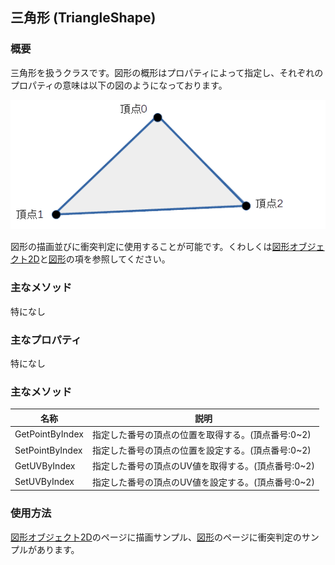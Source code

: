 ## 三角形 (TriangleShape)

### 概要

三角形を扱うクラスです。図形の概形はプロパティによって指定し、それぞれのプロパティの意味は以下の図のようになっております。

![三角形](img/TriangleShape.png)

図形の描画並びに衝突判定に使用することが可能です。くわしくは[図形オブジェクト2D](../2D/GeometryObject2D.md)と[図形](./Shape.md)の項を参照してください。

### 主なメソッド

特になし

### 主なプロパティ

特になし

### 主なメソッド

| 名称 | 説明 |
|---|---|
| GetPointByIndex | 指定した番号の頂点の位置を取得する。(頂点番号:0~2) |
| SetPointByIndex | 指定した番号の頂点の位置を設定する。(頂点番号:0~2)  |
| GetUVByIndex | 指定した番号の頂点のUV値を取得する。(頂点番号:0~2) |
| SetUVByIndex | 指定した番号の頂点のUV値を設定する。(頂点番号:0~2)  |

### 使用方法

[図形オブジェクト2D](../2D/GeometryObject2D.md)のページに描画サンプル、[図形](./Shape.md)のページに衝突判定のサンプルがあります。